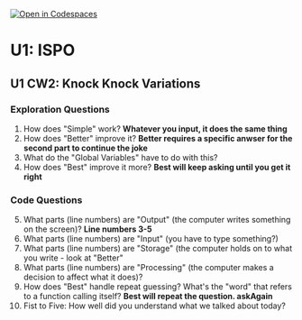 [![Open in Codespaces](https://classroom.github.com/assets/launch-codespace-2972f46106e565e64193e422d61a12cf1da4916b45550586e14ef0a7c637dd04.svg)](https://classroom.github.com/open-in-codespaces?assignment_repo_id=20404931)
# U1: ISPO
## U1 CW2: Knock Knock Variations
### Exploration Questions

1. How does "Simple" work? **Whatever you input, it does the same thing**
2. How does "Better" improve it? **Better requires a specific anwser for the second part to continue the joke**
3. What do the "Global Variables" have to do with this?
4. How does "Best" improve it more? **Best will keep asking until you get it right**
   
### Code Questions
5. What parts (line numbers) are "Output" (the computer writes something on the screen)? **Line numbers 3-5**
6. What parts (line numbers) are "Input" (you have to type something?)
7. What parts (line numbers) are "Storage" (the computer holds on to what you write - look at "Better"
8. What parts (line numbers) are "Processing" (the computer makes a decision to affect what it does)?
9. How does "Best" handle repeat guessing? What's the "word" that refers to a function calling itself? **Best will repeat the question. askAgain**
10. Fist to Five:  How well did you understand what we talked about today?
